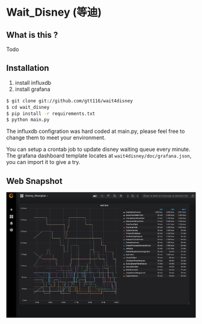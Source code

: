 # Wait_Disney (等迪)

## What is this ?

Todo

## Installation

1. install influxdb
2. install grafana

```bash
$ git clone git://github.com/gtt116/wait4disney
$ cd wait_disney
$ pip install -r requirements.txt
$ python main.py
```
The influxdb configration was hard coded at main.py, please feel free to change
them to meet your environment.

You can setup a crontab job to update disney waiting queue every minute.
The grafana dashboard template locates at `wait4disney/doc/grafana.json`, you can
import it to give a try.

## Web Snapshot

![wait](./doc/demo_new.png)
